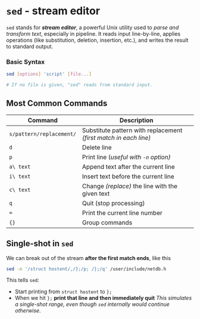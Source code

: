 # `sed` - stream editor

`sed` stands for ***stream editor***, a powerful Unix utility used to *parse and transform text*, especially in pipeline. It reads input line-by-line, applies operations (like substitution, deletion, insertion, etc.), and writes the result to standard output.

### Basic Syntax
```bash
sed [options] 'script' [file...]

# If no file is given, "sed" reads from standard input.
```

## Most Common Commands
|Command|Description|
|---|---|
|`s/pattern/replacement/`|Substitute pattern with replacement *(first match in each line)*|
|`d`|Delete line|
|`p`|Print line (*useful with `-n` option)*|
|`a\ text`|Append text after the current line|
|`i\ text`|Insert text before the current line|
|`c\ text`|Change *(replace)* the line with the given text|
|`q`|Quit (stop processing)|
|`=`|Print the current line number|
|`{}`|Group commands|

## Single-shot in `sed`
We can break out of the stream **after the first match ends**, like this
```bash
sed -n '/struct hostent/,/};/p; /};/q' /user/include/netdb.h
```
This tells `sed`:
 * Start printing from `struct hostent` to `};`
 * When we hit `};` **print that line and then immediately quit**
*This simulates a single-shot range, even though `sed` internally would continue otherwise*.

